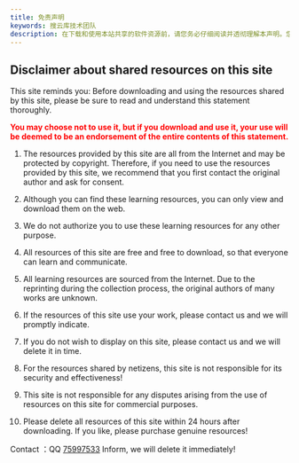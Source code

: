 ```yaml
---
title: 免责声明
keywords: 搜云库技术团队
description: 在下载和使用本站共享的软件资源前，请您务必仔细阅读并透彻理解本声明。您可以选择不使用，但如果您下载和使用，您的使用行为将被视为对本声明全部内容的认可。
---
```


## Disclaimer about shared resources on this site

This site reminds you: Before downloading and using the resources shared by this site, please be sure to read and understand this statement thoroughly.

<span style="color: #FF0000;"><strong>
You may choose not to use it, but if you download and use it, your use will be deemed to be an endorsement of the entire contents of this statement.
</strong></span>

1. The resources provided by this site are all from the Internet and may be protected by copyright. Therefore, if you need to use the resources provided by this site, we recommend that you first contact the original author and ask for consent.

2. Although you can find these learning resources, you can only view and download them on the web.

3. We do not authorize you to use these learning resources for any other purpose.

4. All resources of this site are free and free to download, so that everyone can learn and communicate.

5. All learning resources are sourced from the Internet. Due to the reprinting during the collection process, the original authors of many works are unknown.

6. If the resources of this site use your work, please contact us and we will promptly indicate.

7. If you do not wish to display on this site, please contact us and we will delete it in time.

8. For the resources shared by netizens, this site is not responsible for its security and effectiveness!

9. This site is not responsible for any disputes arising from the use of resources on this site for commercial purposes.

10. Please delete all resources of this site within 24 hours after downloading. If you like, please purchase genuine resources!

Contact ：QQ <a href="http://wpa.qq.com/msgrd?v=3&uin=75997533&menu=yes" class="qq">75997533</a> Inform, we will delete it immediately!

